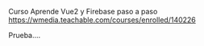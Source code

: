 Curso Aprende Vue2 y Firebase paso a paso
https://wmedia.teachable.com/courses/enrolled/140226

Prueba....
